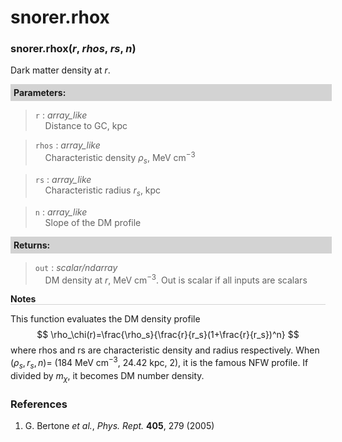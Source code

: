 <script>
window.MathJax = {
  tex: {
    tags: "ams"  // Auto-numbering, AMS based
  }
};
</script>



# snorer.rhox


###  snorer.rhox(*r*, *rhos*, *rs*, *n*)

Dark matter density at $r$.

**<div style="background-color: lightgrey; padding: 5px; width: 100%;">Parameters:</div>**

> `r` : *array_like* <br>&nbsp;&nbsp;&nbsp;&nbsp;Distance to GC, kpc

> `rhos` : *array_like* <br>&nbsp;&nbsp;&nbsp;&nbsp;Characteristic density $\rho_s$, MeV cm<sup>−3</sup>

> `rs` : *array_like* <br>&nbsp;&nbsp;&nbsp;&nbsp;Characteristic radius $r_s$, kpc

> `n` : *array_like* <br>&nbsp;&nbsp;&nbsp;&nbsp;Slope of the DM profile

**<div style="background-color: lightgrey; padding: 5px; width: 100%;">Returns:</div>**

> `out` : *scalar/ndarray* <br>&nbsp;&nbsp;&nbsp;&nbsp;DM density at $r$, MeV cm<sup>−3</sup>. Out is scalar if all inputs are scalars


**<div style="border-bottom: 1px solid lightgray; width: 100%;">Notes</div>**

This function evaluates the DM density profile
$$
\rho_\chi(r)=\frac{\rho_s}{\frac{r}{r_s}(1+\frac{r}{r_s})^n}
$$
where rhos and rs are characteristic density and radius respectively.
When $(\rho_s,r_s,n) =$ (184 MeV cm<sup>−3</sup>, 24.42 kpc, 2), it is the famous
NFW profile. If divided by $m_\chi$, it becomes DM number density.

### References
1. G. Bertone *et al.*, *Phys. Rept.* **405**, 279 (2005)